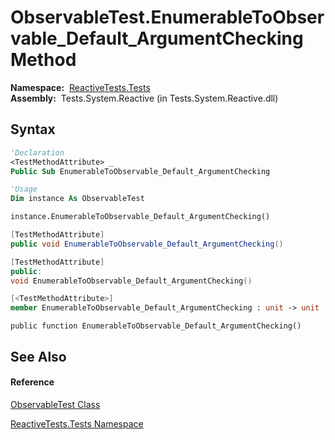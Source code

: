 # ObservableTest.EnumerableToObservable\_Default\_ArgumentChecking Method

**Namespace:**  [ReactiveTests.Tests](ReactiveTests.Tests\ReactiveTests.Tests.md)  
**Assembly:**  Tests.System.Reactive (in Tests.System.Reactive.dll)

## Syntax

```vb
'Declaration
<TestMethodAttribute> _
Public Sub EnumerableToObservable_Default_ArgumentChecking
```

```vb
'Usage
Dim instance As ObservableTest

instance.EnumerableToObservable_Default_ArgumentChecking()
```

```csharp
[TestMethodAttribute]
public void EnumerableToObservable_Default_ArgumentChecking()
```

```c++
[TestMethodAttribute]
public:
void EnumerableToObservable_Default_ArgumentChecking()
```

```fsharp
[<TestMethodAttribute>]
member EnumerableToObservable_Default_ArgumentChecking : unit -> unit 
```

```jscript
public function EnumerableToObservable_Default_ArgumentChecking()
```

## See Also

#### Reference

[ObservableTest Class](ObservableTest\ObservableTest.md)

[ReactiveTests.Tests Namespace](ReactiveTests.Tests\ReactiveTests.Tests.md)




